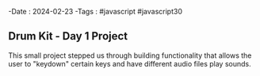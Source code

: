 -Date : 2024-02-23
-Tags : #javascript #javascript30
## Drum Kit - Day 1 Project
This small project stepped us through building functionality that allows the user to "keydown" certain keys and have different
audio files play sounds.


